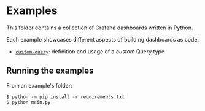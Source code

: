 # Examples

This folder contains a collection of Grafana dashboards written in Python.

Each example showcases different aspects of building dashboards as code:

* [`custom-query`](./custom-query): definition and usage of a _custom_ Query type

## Running the examples

From an example's folder:

```console
$ python -m pip install -r requirements.txt
$ python main.py
```
